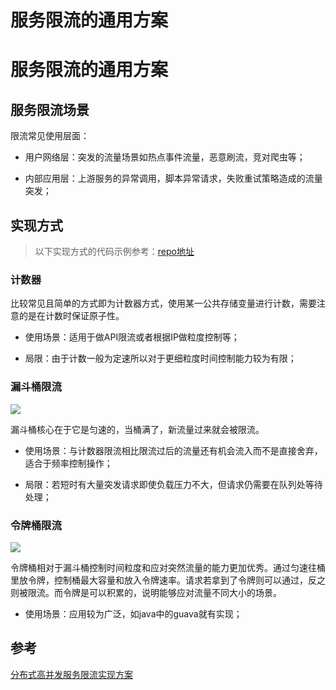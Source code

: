 # 服务限流的通用方案


# 服务限流的通用方案


## 服务限流场景

限流常见使用层面：

- 用户网络层：突发的流量场景如热点事件流量，恶意刷流，竞对爬虫等；

- 内部应用层：上游服务的异常调用，脚本异常请求，失败重试策略造成的流量突发；

## 实现方式

> 以下实现方式的代码示例参考：[repo地址](https://github.com/catwithtudou/distribute_structure_examples/tree/master/rate_limit)

### 计数器

比较常见且简单的方式即为计数器方式，使用某一公共存储变量进行计数，需要注意的是在计数时保证原子性。

- 使用场景：适用于做API限流或者根据IP做粒度控制等；

- 局限：由于计数一般为定速所以对于更细粒度时间控制能力较为有限；

### 漏斗桶限流

![](https://img.zhengyua.cn/20210208203828.png)

漏斗桶核心在于它是匀速的，当桶满了，新流量过来就会被限流。

- 使用场景：与计数器限流相比限流过后的流量还有机会流入而不是直接舍弃，适合于频率控制操作；

- 局限：若短时有大量突发请求即使负载压力不大，但请求仍需要在队列处等待处理；

### 令牌桶限流

![](https://img.zhengyua.cn/20210208214244.png)

令牌桶相对于漏斗桶控制时间粒度和应对突然流量的能力更加优秀。通过匀速往桶里放令牌，控制桶最大容量和放入令牌速率。请求若拿到了令牌则可以通过，反之则被限流。而令牌是可以积累的，说明能够应对流量不同大小的场景。

- 使用场景：应用较为广泛，如java中的guava就有实现；



## 参考

[分布式高并发服务限流实现方案](https://mp.weixin.qq.com/s?__biz=MzIyMzMxNjYwNw==&mid=2247483695&idx=1&sn=7d5528e8a6bc2296d4871e74a0270550&chksm=e8215e3fdf56d729b8e0d9fb077cbd37216173f6ffad442a6a3d383052d4f05892538ef64645&scene=178&cur_album_id=1511862059553095681#rd)
